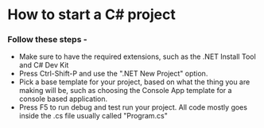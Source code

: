 # How to start a C# project

### Follow these steps -

- Make sure to have the required extensions, such as the .NET Install Tool and C# Dev Kit
- Press Ctrl-Shift-P and use the ".NET New Project" option.
- Pick a base template for your project, based on what the thing you are making will be, such as choosing the Console App template for a console based application.
- Press F5 to run debug and test run your project. All code mostly goes inside the .cs file usually called "Program.cs"
